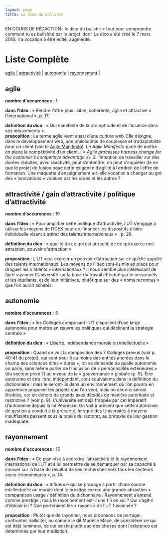 ```yaml
---
layout: page
title: Le dico du bullshit
---
```


EN COURS DE RÉDACTION : le dico du bullshit > tout pour comprendre comment tu es bullshité par le projet idex !
Le dico a été créé le 7 mars 2018. Il a vocation à être édité, augmenté.

<h1>Liste Complète</h1>
<a href="#agile">agile</a> | <a href="#attrac">attractivité</a> | <a href="#auto">autonomie</a> | <a href="#rayo">rayonnement</a> |
<!--fin de la liste complète --> 


<h2><a name="agile">agile</a></h2>
<strong>nombre d'occurences</strong> : 1

<strong>dans l'Idex :</strong> « Rendre l’offre plus lisible, cohérente, agile et attractive à l’international », p. 17. 

<strong>définition du dico</strong> : « Qui manifeste de la promptitude et de l'aisance dans ses mouvements ».  
<strong>proposition</strong> : Le terme agile vient aussi d’une culture web. Elle désigne, dans le développement web, une philosophie de souplesse et d’adaptabilité pour un client (voir le <a href="http://agilemanifesto.org/principles.html">Agile Manifesto</a>). Le <em>Agile Manifesto</em> parle de mettre en place la compétitivité d’un client. ( « <em>Agile processes harness change for the customer's competitive advantage</em> »). Si l’intention de travailler sur des durées réduites, avec réactivité, peut s’entendre, on peut s’inquiéter de ce que le projet de fusion pose cette exigence d’agilité à l’endroit de l’offre de formation. Une maquette d’enseignement a-t-elle vocation à changer au gré des « innovations » voulues par les un/es et les autres ? 


<h2><a name="attrac">attractivité / gain d’attractivité / politique d’attractivité</a></h2>  
<strong>nombre d’occurences :</strong> 19

<strong>dans l'Idex :</strong> « Pour amplifier cette politique d’attractivité, l’UT s’engage à utiliser les moyens de l’IDEX pour co-financer les dispositifs d’aide individuelle visant à attirer des talents internationaux » , p. 26.

<strong>définition du dico</strong> : « qualité de ce qui est attractif, de ce qui exerce une attraction, pouvoir d'attraction »

<strong>proposition</strong> : L’UT veut exercer un pouvoir d’attraction sur ce qu’elle appelle des talents internationaux.
Les moyens de l’Idex sont-ils mis en place pour draguer les « talents » internationaux ? Il  nous semble plus intéressant de faire rayonner l’Université sur la base du travail effectué par le personnels et les étudiants, et de leur initiatives, plutôt que sur des « noms reconnus » que l’on aurait achetés.

<h2><a name="auto">autonomie</a></h2>
<strong>nombre d’occurences</strong> : 5

<strong>dans l'Idex :</strong> « les Collèges composant l’UT disposent d’une large autonomie pour mettre en œuvre les politiques qui déclinent la stratégie centrale » 

<strong>définition du dico</strong> : « Liberté, indépendance morale ou intellectuelle » 

<strong>proposition</strong> : Quand on voit la composition des 7 Collèges prévus (voir p. 40-41 du projet), qui sont pour 5 au moins des entités ancrées dans le champ des sciences dites « dures », on se demande de quelle autonomie on parle, sans même parler de l’inclusion de « personnalités extérieures »  (du secteur privé ?) au niveau de la « gouvernance » globale (p. 9). Être autonome et être libre, indépendant, sont équivalents dans la définition du dictionnaire : mais le seront-ils dans un environnement où l’on pourra en apparence proposer les projets que l’on veut, mais où ceux-ci seront illisibles, car en dehors de grands axes décidés de manière autoritaire et restrictive ? (voir p. 9).
L’université est déjà frappée par cet impératif d’autonomie depuis la loi Pécresse. On voit à présent que cette autonomie de gestion a conduit à la précarité, lorsque des Universités à moyens insuffisants passent sous la tutelle du rectorat, au prétexte de leur gestion inadéquate.

<h2><a name="rayo">rayonnement</a></h2>

<strong>nombre d'occurences</strong> :  15

<strong>dans l'Idex :</strong> « Ce plan vise à accroître l’attractivité et le rayonnement international de l’UT et à lui permettre de se démarquer par sa capacité à innover sur la base du résultat de ses recherches vers tous les secteurs socio-économiques », p. 14. 

<strong>définition du dico</strong> : « Influence qui se propage à partir d'une source intellectuelle ou morale dont le prestige exerce une grande attraction » 
comparaison usage / définition du dictionnaire : Rayonnement s’entend comme prestige ; mais le rayonnement est-il une fin en soi ? Qui s’agit-il d’éblouir ici ? Que porteraient les « rayons » de l’UT fusionnée ? 

<strong>proposition</strong> : Plutôt que de rayonner, nous proposons de partager, confronter, solliciter, ou comme le dit Marielle Macé, de considérer ce qui est déjà lumineux, ce qui existe plutôt que des choses dont l’existence est déterminée par leur médiation.